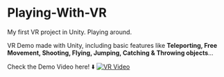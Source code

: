 # Playing-With-VR
My first VR project in Unity. Playing around.

VR Demo made with Unity, including basic features like **Teleporting, Free Movement, Shooting, Flying, Jumping, Catching & Throwing objects**...

Check the Demo Video here! ⬇️
[![VR Video](https://img.youtube.com/vi/77pR43utvhs/0.jpg)](https://www.youtube.com/watch?v=77pR43utvhs)
